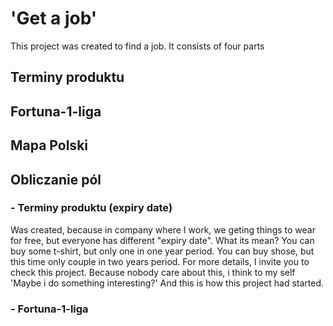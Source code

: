 # 'Get a job'
This project was created to find a job.
It consists of four parts

## Terminy produktu
## Fortuna-1-liga
## Mapa Polski
## Obliczanie pól

### - Terminy produktu (expiry date) 
Was created, because in company where I work, we geting things to wear for free,
but everyone has different "expiry date".
What its mean? 
You can buy some t-shirt, but only one in one year period.
You can buy shose, but this time only couple in two years period.
For more details, I invite you to check this project.
Because nobody care about this, i think to my self 'Maybe i do something interesting?'
And this is how this project had started.

### - Fortuna-1-liga
